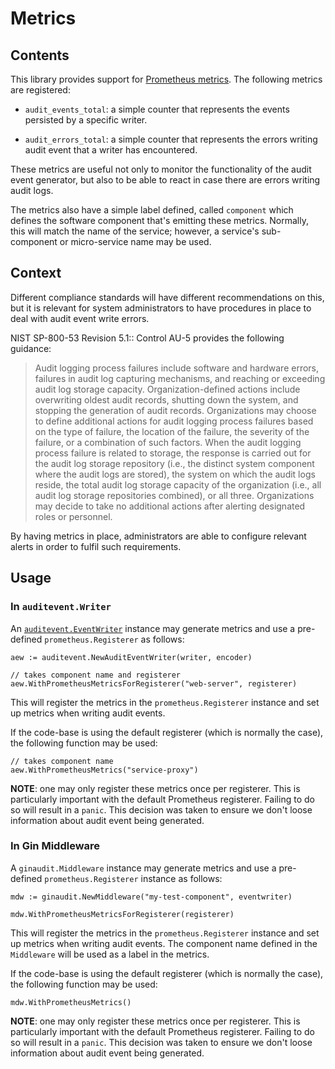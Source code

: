 # Metrics

## Contents

This library provides support for [Prometheus metrics](https://prometheus.io/). The
following metrics are registered:

* `audit_events_total`: a simple counter that represents the events persisted by a
  specific writer.

* `audit_errors_total`: a simple counter that represents the errors writing
  audit event that a writer has encountered.

These metrics are useful not only to monitor the functionality of the audit event
generator, but also to be able to react in case there are errors writing audit logs.

The metrics also have a simple label defined, called `component`
which defines the software component that's emitting these
metrics. Normally, this will match the name of the service;
however, a service's sub-component or micro-service name may be used.

## Context

Different compliance standards will have different recommendations on this, but
it is relevant for system administrators to have procedures in place to deal with
audit event write errors.

NIST SP-800-53 Revision 5.1:: Control AU-5 provides the following guidance:

> Audit logging process failures include software and hardware errors,
> failures in audit log capturing mechanisms, and reaching or exceeding
> audit log storage capacity. Organization-defined actions include overwriting
> oldest audit records, shutting down the system, and stopping the generation
> of audit records. Organizations may choose to define additional actions for
> audit logging process failures based on the type of failure, the location of
> the failure, the severity of the failure, or a combination of such factors.
> When the audit logging process failure is related to storage, the response
> is carried out for the audit log storage repository (i.e., the distinct system
> component where the audit logs are stored), the system on which the audit logs
> reside, the total audit log storage capacity of the organization (i.e., all
> audit log storage repositories combined), or all three. Organizations may
> decide to take no additional actions after alerting designated roles or personnel.

By having metrics in place, administrators are able to configure relevant alerts in
order to fulfil such requirements.

## Usage

###  In `auditevent.Writer`

An [`auditevent.EventWriter`](auditevent.md) instance may generate
metrics and use a pre-defined `prometheus.Registerer` as follows:

```golang
aew := auditevent.NewAuditEventWriter(writer, encoder)

// takes component name and registerer
aew.WithPrometheusMetricsForRegisterer("web-server", registerer)
```

This will register the metrics in the `prometheus.Registerer` instance
and set up metrics when writing audit events.

If the code-base is using the default registerer (which is normally the case), the following function may be used:

```golang
// takes component name
aew.WithPrometheusMetrics("service-proxy")
```

**NOTE**: one may only register these metrics once per registerer. This is particularly important with the default
Prometheus registerer. Failing to do so will result in
a `panic`. This decision was taken to ensure we don't
loose information about audit event being generated.

### In Gin Middleware

A `ginaudit.Middleware` instance may generate metrics and use
a pre-defined `prometheus.Registerer` instance as follows:

```golang
mdw := ginaudit.NewMiddleware("my-test-component", eventwriter)

mdw.WithPrometheusMetricsForRegisterer(registerer)
```

This will register the metrics in the `prometheus.Registerer` instance
and set up metrics when writing audit events.
The component name defined in the `Middleware` will
be used as a label in the metrics.

If the code-base is using the default registerer (which is normally the case), the following function may be used:

```golang
mdw.WithPrometheusMetrics()
```

**NOTE**: one may only register these metrics once per registerer. This is particularly important with the default
Prometheus registerer. Failing to do so will result in
a `panic`. This decision was taken to ensure we don't
loose information about audit event being generated.